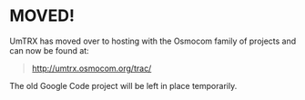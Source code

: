 # MOVED! #

UmTRX has moved over to hosting with the Osmocom family of projects and can now be found at:

> http://umtrx.osmocom.org/trac/

The old Google Code project will be left in place temporarily.